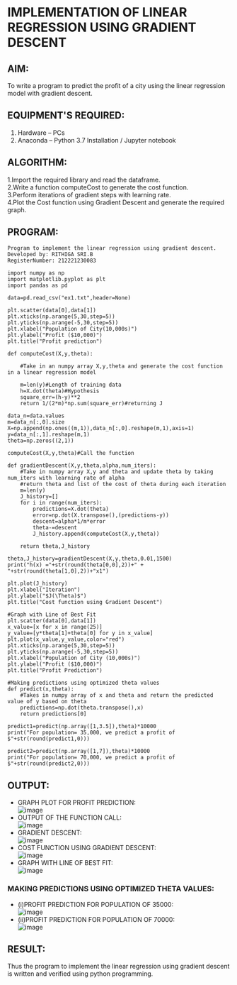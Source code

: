 # IMPLEMENTATION OF LINEAR REGRESSION USING GRADIENT DESCENT
## AIM:  
To write a program to predict the profit of a city using the linear regression model with gradient descent.

## EQUIPMENT'S REQUIRED:
1. Hardware – PCs
2. Anaconda – Python 3.7 Installation / Jupyter notebook

## ALGORITHM:
1.Import the required library and read the dataframe.  
2.Write a function computeCost to generate the cost function.   
3.Perform iterations of gradient steps with learning rate.  
4.Plot the Cost function using Gradient Descent and generate the required graph.   

## PROGRAM:
```
Program to implement the linear regression using gradient descent.
Developed by: RITHIGA SRI.B 
RegisterNumber: 212221230083
```
```
import numpy as np
import matplotlib.pyplot as plt
import pandas as pd

data=pd.read_csv("ex1.txt",header=None)

plt.scatter(data[0],data[1])
plt.xticks(np.arange(5,30,step=5))
plt.yticks(np.arange(-5,30,step=5))
plt.xlabel("Population of City(10,000s)")
plt.ylabel("Profit ($10,000)")
plt.title("Profit prediction")

def computeCost(X,y,theta):
    
    #Take in an numpy array X,y,theta and generate the cost function in a linear regression model
    
    m=len(y)#Length of training data
    h=X.dot(theta)#Hypothesis
    square_err=(h-y)**2
    return 1/(2*m)*np.sum(square_err)#returning J

data_n=data.values
m=data_n[:,0].size
X=np.append(np.ones((m,1)),data_n[:,0].reshape(m,1),axis=1)
y=data_n[:,1].reshape(m,1)
theta=np.zeros((2,1))

computeCost(X,y,theta)#Call the function

def gradientDescent(X,y,theta,alpha,num_iters):
    #Take in numpy array X,y and theta and update theta by taking num_iters with learning rate of alpha
    #return theta and list of the cost of theta during each iteration
    m=len(y)
    J_history=[]
    for i in range(num_iters):
        predictions=X.dot(theta)
        error=np.dot(X.transpose(),(predictions-y))
        descent=alpha*1/m*error
        theta-=descent
        J_history.append(computeCost(X,y,theta))
        
    return theta,J_history

theta,J_history=gradientDescent(X,y,theta,0.01,1500)
print("h(x) ="+str(round(theta[0,0],2))+" + "+str(round(theta[1,0],2))+"x1")

plt.plot(J_history)
plt.xlabel("Iteration")
plt.ylabel("$J(\Theta)$")
plt.title("Cost function using Gradient Descent")

#Graph with Line of Best Fit
plt.scatter(data[0],data[1])
x_value=[x for x in range(25)]
y_value=[y*theta[1]+theta[0] for y in x_value]
plt.plot(x_value,y_value,color="red")
plt.xticks(np.arange(5,30,step=5))
plt.yticks(np.arange(-5,30,step=5))
plt.xlabel("Population of City (10,000s)")
plt.ylabel("Profit ($10,000)")
plt.title("Profit Prediction")

#Making predictions using optimized theta values
def predict(x,theta):
    #Takes in numpy array of x and theta and return the predicted value of y based on theta
    predictions=np.dot(theta.transpose(),x)
    return predictions[0]

predict1=predict(np.array([1,3.5]),theta)*10000
print("For population= 35,000, we predict a profit of $"+str(round(predict1,0)))

predict2=predict(np.array([1,7]),theta)*10000
print("For population= 70,000, we predict a profit of $"+str(round(predict2,0)))
```

## OUTPUT:
* GRAPH PLOT FOR PROFIT PREDICTION:    
![image](https://user-images.githubusercontent.com/93427256/229015326-b253ed99-d2ff-4425-bc65-8f233a0eff4d.png)
* OUTPUT OF THE FUNCTION CALL:    
![image](https://user-images.githubusercontent.com/93427256/229016413-c6352355-e6ec-4097-bc7f-a30abfb26e94.png)
* GRADIENT DESCENT:    
![image](https://user-images.githubusercontent.com/93427256/229015651-acd855a6-4bc2-4ed9-a6f8-2999d1c88303.png)
* COST FUNCTION USING GRADIENT DESCENT:  
![image](https://user-images.githubusercontent.com/93427256/229015762-3a2d8945-a9cf-4fec-91a1-6954ddf4e21d.png)
* GRAPH WITH LINE OF BEST FIT:    
![image](https://user-images.githubusercontent.com/93427256/229015846-df92a4dd-ed5f-4d03-b771-96081fbca504.png)
### MAKING PREDICTIONS USING OPTIMIZED THETA VALUES:  
* (i)PROFIT PREDICTION FOR POPULATION OF 35000:    
![image](https://user-images.githubusercontent.com/93427256/229015991-514f5684-12c8-4c60-abbc-578e15200551.png)
* (ii)PROFIT PREDICTION FOR POPULATION OF 70000:    
![image](https://user-images.githubusercontent.com/93427256/229016071-8d1e6f8e-df0f-4d22-af09-c2fa739e8783.png)

## RESULT:
Thus the program to implement the linear regression using gradient descent is written and verified using python programming.
